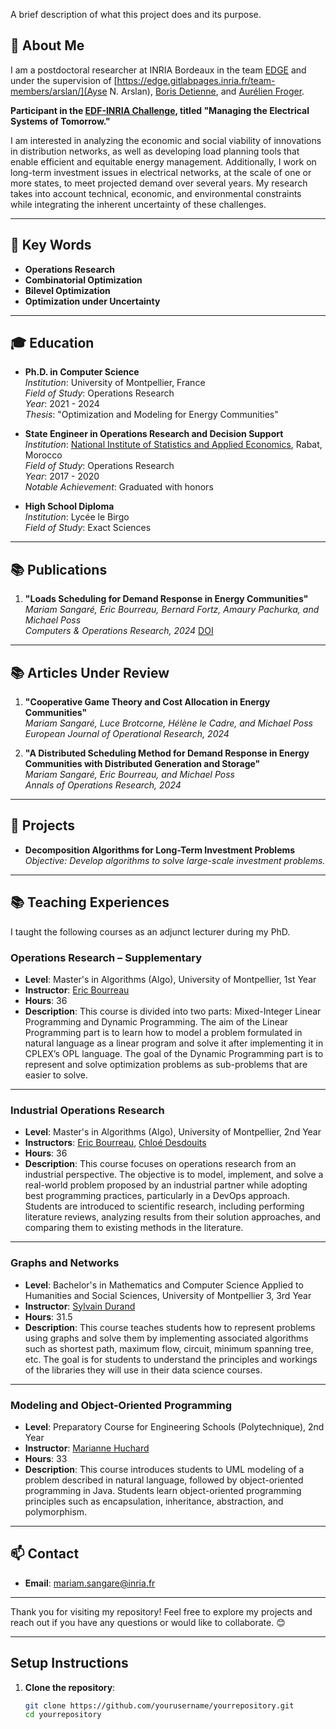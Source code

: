 

A brief description of what this project does and its purpose.

## 🎯 About Me

I am a postdoctoral researcher at INRIA Bordeaux in the team [EDGE](https://edge.gitlabpages.inria.fr/) and under the supervision of [https://edge.gitlabpages.inria.fr/team-members/arslan/](Ayse N. Arslan), [Boris Detienne](https://edge.gitlabpages.inria.fr/team-members/detienne/), and [Aurélien Froger](https://edge.gitlabpages.inria.fr/team-members/froger/).

**Participant in the [EDF-INRIA Challenge](https://www.inria.fr/fr/inria-edf), titled "Managing the Electrical Systems of Tomorrow."**

I am interested in analyzing the economic and social viability of innovations in distribution networks, as well as developing load planning tools that enable efficient and equitable energy management. Additionally, I work on long-term investment issues in electrical networks, at the scale of one or more states, to meet projected demand over several years. My research takes into account technical, economic, and environmental constraints while integrating the inherent uncertainty of these challenges.

---

## 🌱 Key Words
- **Operations Research**
- **Combinatorial Optimization**
- **Bilevel Optimization**
- **Optimization under Uncertainty**

---

## 🎓 Education

- **Ph.D. in Computer Science**  
  _Institution_: University of Montpellier, France  
  _Field of Study_: Operations Research  
  _Year_: 2021 - 2024  
  _Thesis_: "Optimization and Modeling for Energy Communities"

- **State Engineer in Operations Research and Decision Support**  
  _Institution_: [National Institute of Statistics and Applied Economics](https://insea.ac.ma/), Rabat, Morocco  
  _Field of Study_: Operations Research  
  _Year_: 2017 - 2020  
  _Notable Achievement_: Graduated with honors

- **High School Diploma**  
  _Institution_: Lycée le Birgo  
  _Field of Study_: Exact Sciences

---

## 📚 Publications

1. **"Loads Scheduling for Demand Response in Energy Communities"**  
   _Mariam Sangaré, Eric Bourreau, Bernard Fortz, Amaury Pachurka, and Michael Poss_  
   _Computers & Operations Research, 2024_ [DOI](https://doi.org/10.1016/j.cor.2023.106358)

---

## 📚 Articles Under Review

1. **"Cooperative Game Theory and Cost Allocation in Energy Communities"**  
   _Mariam Sangaré, Luce Brotcorne, Hélène le Cadre, and Michael Poss_  
   _European Journal of Operational Research, 2024_

2. **"A Distributed Scheduling Method for Demand Response in Energy Communities with Distributed Generation and Storage"**  
   _Mariam Sangaré, Eric Bourreau, and Michael Poss_  
   _Annals of Operations Research, 2024_

---

## 🌟 Projects

- **Decomposition Algorithms for Long-Term Investment Problems**  
  _Objective: Develop algorithms to solve large-scale investment problems._

---

## 📚 Teaching Experiences

I taught the following courses as an adjunct lecturer during my PhD.

### **Operations Research – Supplementary**
- **Level**: Master's in Algorithms (Algo), University of Montpellier, 1st Year
- **Instructor**: [Eric Bourreau](https://www.lirmm.fr/eric-bourreau/)
- **Hours**: 36
- **Description**: This course is divided into two parts: Mixed-Integer Linear Programming and Dynamic Programming. The aim of the Linear Programming part is to learn how to model a problem formulated in natural language as a linear program and solve it after implementing it in CPLEX’s OPL language. The goal of the Dynamic Programming part is to represent and solve optimization problems as sub-problems that are easier to solve.

---

### **Industrial Operations Research**
- **Level**: Master's in Algorithms (Algo), University of Montpellier, 2nd Year
- **Instructors**: [Eric Bourreau](https://www.lirmm.fr/eric-bourreau/), [Chloé Desdouits](https://www.linkedin.com/in/cdesdouits)
- **Hours**: 36
- **Description**: This course focuses on operations research from an industrial perspective. The objective is to model, implement, and solve a real-world problem proposed by an industrial partner while adopting best programming practices, particularly in a DevOps approach. Students are introduced to scientific research, including performing literature reviews, analyzing results from their solution approaches, and comparing them to existing methods in the literature.

---

### **Graphs and Networks**
- **Level**: Bachelor's in Mathematics and Computer Science Applied to Humanities and Social Sciences, University of Montpellier 3, 3rd Year
- **Instructor**: [Sylvain Durand](https://www.lirmm.fr/~sdurand/)
- **Hours**: 31.5
- **Description**: This course teaches students how to represent problems using graphs and solve them by implementing associated algorithms such as shortest path, maximum flow, circuit, minimum spanning tree, etc. The goal is for students to understand the principles and workings of the libraries they will use in their data science courses.

---

### **Modeling and Object-Oriented Programming**
- **Level**: Preparatory Course for Engineering Schools (Polytechnique), 2nd Year
- **Instructor**: [Marianne Huchard](https://marianne-huchard.fr/)
- **Hours**: 33
- **Description**: This course introduces students to UML modeling of a problem described in natural language, followed by object-oriented programming in Java. Students learn object-oriented programming principles such as encapsulation, inheritance, abstraction, and polymorphism.

---

## 📫 Contact

- **Email**: [mariam.sangare@inria.fr](mailto:mariam.sangare@inria.fr)

---

Thank you for visiting my repository! Feel free to explore my projects and reach out if you have any questions or would like to collaborate. 😊

---

## Setup Instructions

1. **Clone the repository**:
   ```bash
   git clone https://github.com/yourusername/yourrepository.git
   cd yourrepository
